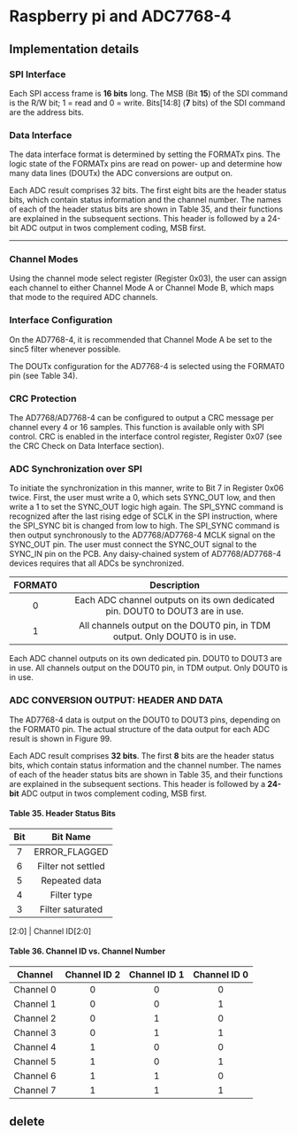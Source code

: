 # Raspberry pi and ADC7768-4

## Implementation details

### SPI Interface

Each SPI access frame is **16 bits** long. The MSB (Bit **15**) of the
SDI command is the R/W bit; 1 = read and 0 = write. Bits[14:8] (**7** bits)
of the SDI command are the address bits.

### Data Interface

The data interface format is determined by setting the FORMATx
pins. The logic state of the FORMATx pins are read on power-
up and determine how many data lines (DOUTx) the ADC
conversions are output on.

Each ADC result comprises
32 bits. The first eight bits are the header status bits, which
contain status information and the channel number. The names
of each of the header status bits are shown in Table 35, and their
functions are explained in the subsequent sections. This header
is followed by a 24-bit ADC output in twos complement coding,
MSB first.

---

### Channel Modes

Using the channel mode select register (Register 0x03), the user can assign each channel to either Channel Mode A or Channel Mode B, which maps that mode to the required ADC channels.

### Interface Configuration

On the AD7768-4, it is recommended that Channel Mode A be set to the sinc5 filter whenever possible.

The DOUTx configuration for the AD7768-4 is selected using the FORMAT0 pin (see Table 34).

### CRC Protection

The AD7768/AD7768-4 can be configured to output a CRC message per channel every 4 or 16 samples. This function is available only with SPI control. CRC is enabled in the interface control register, Register 0x07 (see the CRC Check on Data Interface section).

### ADC Synchronization over SPI

To initiate the synchronization in this manner, write to Bit 7 in Register 0x06 twice.
First, the user must write a 0, which sets SYNC_OUT low, and then write a 1 to set the SYNC_OUT logic high again. The SPI_SYNC command is recognized after the last rising edge of SCLK in the SPI instruction, where the SPI_SYNC bit is changed from low to high. The SPI_SYNC command is then output synchronously to the AD7768/AD7768-4 MCLK signal on the SYNC_OUT pin. The user must connect the SYNC_OUT signal to the SYNC_IN pin on the PCB. Any daisy-chained system of AD7768/AD7768-4 devices requires that all ADCs be synchronized.

| FORMAT0 |                                  Description                                  |
| :-----: | :---------------------------------------------------------------------------: |
|    0    | Each ADC channel outputs on its own dedicated pin. DOUT0 to DOUT3 are in use. |
|    1    |  All channels output on the DOUT0 pin, in TDM output. Only DOUT0 is in use.   |

Each ADC channel outputs on its own dedicated
pin. DOUT0 to DOUT3 are in use.
All channels output on the DOUT0 pin, in TDM
output. Only DOUT0 is in use.

### ADC CONVERSION OUTPUT: HEADER AND DATA

The AD7768-4 data is output on the DOUT0 to DOUT3 pins, depending on the FORMAT0 pin.
The actual structure of the data output for each ADC result is shown in Figure 99.

Each ADC result comprises **32 bits**. The first **8** bits are the header status bits, which contain status information and the channel number. The names of each of the header status bits are shown in Table 35, and their functions are explained in the subsequent sections. This header is followed by a **24-bit** ADC output in twos complement coding, MSB first.

#### Table 35. Header Status Bits

| Bit |      Bit Name      |
| :-: | :----------------: |
|  7  |   ERROR_FLAGGED    |
|  6  | Filter not settled |
|  5  |   Repeated data    |
|  4  |    Filter type     |
|  3  |  Filter saturated  |

[2:0] | Channel ID[2:0]

#### Table 36. Channel ID vs. Channel Number

|  Channel  | Channel ID 2 | Channel ID 1 | Channel ID 0 |
| :-------: | :----------: | :----------: | :----------: |
| Channel 0 |      0       |      0       |      0       |
| Channel 1 |      0       |      0       |      1       |
| Channel 2 |      0       |      1       |      0       |
| Channel 3 |      0       |      1       |      1       |
| Channel 4 |      1       |      0       |      0       |
| Channel 5 |      1       |      0       |      1       |
| Channel 6 |      1       |      1       |      0       |
| Channel 7 |      1       |      1       |      1       |

## delete
